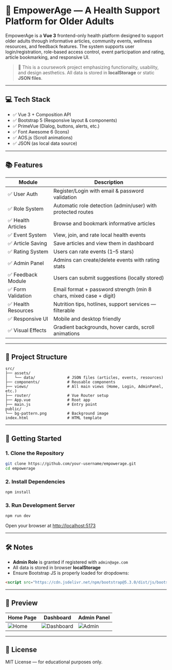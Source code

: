 # 👵 EmpowerAge — A Health Support Platform for Older Adults

EmpowerAge is a **Vue 3** frontend-only health platform designed to support older adults through informative articles, community events, wellness resources, and feedback features. The system supports user login/registration, role-based access control, event participation and rating, article bookmarking, and responsive UI.

> 🚀 This is a coursework project emphasizing functionality, usability, and design aesthetics. All data is stored in **localStorage** or static **JSON files**.

---

## 💻 Tech Stack

- ✅ Vue 3 + Composition API  
- ✅ Bootstrap 5 (Responsive layout & components)  
- ✅ PrimeVue (Dialog, buttons, alerts, etc.)  
- ✅ Font Awesome 6 (Icons)  
- ✅ AOS.js (Scroll animations)  
- ✅ JSON (as local data source)

---

## 📚 Features

| Module             | Description                                                  |
| ------------------ | ------------------------------------------------------------ |
| ✅ User Auth        | Register/Login with email & password validation              |
| ✅ Role System      | Automatic role detection (admin/user) with protected routes  |
| ✅ Health Articles  | Browse and bookmark informative articles                     |
| ✅ Event System     | View, join, and rate local health events                     |
| ✅ Article Saving   | Save articles and view them in dashboard                     |
| ✅ Rating System    | Users can rate events (1–5 stars)                            |
| ✅ Admin Panel      | Admins can create/delete events with rating stats            |
| ✅ Feedback Module  | Users can submit suggestions (locally stored)                |
| ✅ Form Validation  | Email format + password strength (min 8 chars, mixed case + digit) |
| ✅ Health Resources | Nutrition tips, hotlines, support services — filterable      |
| ✅ Responsive UI    | Mobile and desktop friendly                                  |
| ✅ Visual Effects   | Gradient backgrounds, hover cards, scroll animations         |

---

## 📁 Project Structure

```
src/
├── assets/
│   └── data/              # JSON files (articles, events, resources)
├── components/            # Reusable components
├── views/                 # All main views (Home, Login, AdminPanel, etc.)
├── router/                # Vue Router setup
├── App.vue                # Root app
├── main.js                # Entry point
public/
└── bg-pattern.png         # Background image
index.html                 # HTML template
```

---

## 🚀 Getting Started

### 1. Clone the Repository

```bash
git clone https://github.com/your-username/empowerage.git
cd empowerage
```

### 2. Install Dependencies

```bash
npm install
```

### 3. Run Development Server

```bash
npm run dev
```

Open your browser at [http://localhost:5173](http://localhost:5173)

---

## 🛠️ Notes

- **Admin Role** is granted if registered with `admin@age.com`
- All data is stored in browser **localStorage**
- Ensure Bootstrap JS is properly loaded for dropdowns:

```html
<script src="https://cdn.jsdelivr.net/npm/bootstrap@5.3.0/dist/js/bootstrap.bundle.min.js" defer></script>
```

---

## 📸 Preview

| Home Page                       | Dashboard                                 | Admin Panel                             |
| ------------------------------- | ----------------------------------------- | --------------------------------------- |
| ![Home](./screenshots/home.png) | ![Dashboard](./screenshots/dashboard.png) | ![Admin](./screenshots/admin-panel.png) |

---

## 📜 License

MIT License — for educational purposes only.